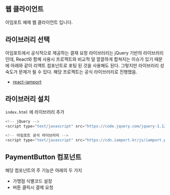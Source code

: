 
## 웹 클라이언트

아임포트 예제 웹 클라이언트 입니다.


## 라이브러리 선택

아임포트에서 공식적으로 제공하는 결재 요청 라이브러리는 jQuery 기반의 라이브러리인데,
React와 함께 사용시 프로젝트와 비교적 덜 깔끌하게 합쳐지는 이슈가 있기 때문에
아래와 같이 리액트 컴포넌트로 포팅 된 것을 사용해도 된다.
그렇지만 라이브러리 성숙도가 문제가 될 수 있다.
해당 프로젝트는 공식 라이브러리로 진행했음.

- [react-iamport](https://www.npmjs.com/package/react-iamport)

## 라이브러리 설치

`index.html` 에 라이브러리 추가

```javascript
<!-- jQuery -->
<script type="text/javascript" src="https://code.jquery.com/jquery-1.12.4.min.js" ></script>

<!-- 아임포트 공식 라이브러리 -->
<script type="text/javascript" src="https://cdn.iamport.kr/js/iamport.payment-1.1.5.js"></script>

```

## PaymentButton 컴포넌트

해당 컴포넌트의 주 기능은 아래의 두 가지

- 가맹점 식별코드 설정
- 버튼 클릭시 결제 요청

